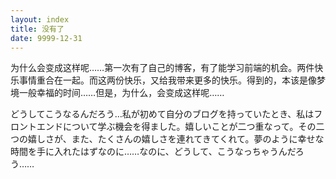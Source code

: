 ```yaml
---
layout: index
title: 没有了
date: 9999-12-31
---
```

为什么会变成这样呢……第一次有了自己的博客，有了能学习前端的机会。两件快乐事情重合在一起。而这两份快乐，又给我带来更多的快乐。得到的，本该是像梦境一般幸福的时间……但是，为什么，会变成这样呢……

どうしてこうなるんだろう…私が初めて自分のブログを持っていたとき、私はフロントエンドについて学ぶ機会を得ました。嬉しいことが二つ重なって。その二つの嬉しさが、また、たくさんの嬉しさを連れてきてくれて。夢のように幸せな時間を手に入れたはずなのに……なのに、どうして、こうなっちゃうんだろう……

